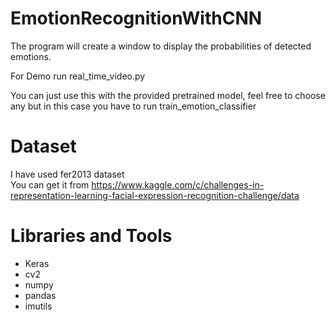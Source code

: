 # EmotionRecognitionWithCNN

The program will create a window to display  the probabilities of detected emotions.

For Demo run real_time_video.py

You can just use this with the provided pretrained model, feel free to choose any but in this case you have to run train_emotion_classifier

# Dataset

I have used fer2013 dataset<br/>
You can get it from <https://www.kaggle.com/c/challenges-in-representation-learning-facial-expression-recognition-challenge/data>

# Libraries and Tools

* Keras
* cv2
* numpy
* pandas
* imutils
